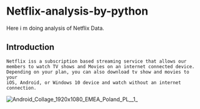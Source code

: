 # Netflix-analysis-by-python
Here i m doing analysis of Netflix Data.

## Introduction
    Netflix iss a subscription based streaming service that allows our members to watch TV shows and Movies on an internet connected device. Depending on your plan, you can also download tv show and movies to your
    iOS, Android, or Windows 10 device and watch without an internet connection.
    
    
    
   
![Android_Collage_1920x1080_EMEA_Poland_PL__1_](https://github.com/arshad33199/Netflix-analysis-by-python/assets/142779412/d6560e41-0ee4-48ec-97f4-f10ca5a6d321)

